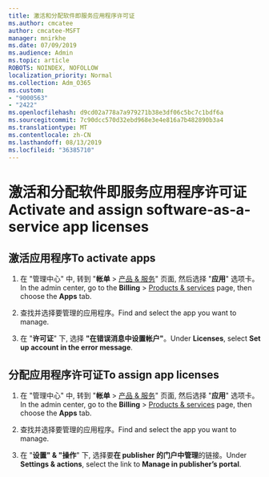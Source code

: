 ```yaml
---
title: 激活和分配软件即服务应用程序许可证
ms.author: cmcatee
author: cmcatee-MSFT
manager: mnirkhe
ms.date: 07/09/2019
ms.audience: Admin
ms.topic: article
ROBOTS: NOINDEX, NOFOLLOW
localization_priority: Normal
ms.collection: Adm_O365
ms.custom:
- "9000563"
- "2422"
ms.openlocfilehash: d9cd02a778a7a979271b38e3df06c5bc7c1bdf6a
ms.sourcegitcommit: 7c90dcc570d32ebd968e3e4e816a7b482890b3a4
ms.translationtype: MT
ms.contentlocale: zh-CN
ms.lasthandoff: 08/13/2019
ms.locfileid: "36385710"
---
```

# <a name="activate-and-assign-software-as-a-service-app-licenses"></a><span data-ttu-id="1f740-102">激活和分配软件即服务应用程序许可证</span><span class="sxs-lookup"><span data-stu-id="1f740-102">Activate and assign software-as-a-service app licenses</span></span> 

## <a name="to-activate-apps"></a><span data-ttu-id="1f740-103">激活应用程序</span><span class="sxs-lookup"><span data-stu-id="1f740-103">To activate apps</span></span>

1. <span data-ttu-id="1f740-104">在 "管理中心" 中, 转到 "**帐单** > [产品 & 服务](https://go.microsoft.com/fwlink/p/?linkid=842054)" 页面, 然后选择 "**应用**" 选项卡。</span><span class="sxs-lookup"><span data-stu-id="1f740-104">In the admin center, go to the **Billing** > [Products & services](https://go.microsoft.com/fwlink/p/?linkid=842054) page, then choose the **Apps** tab.</span></span>

2. <span data-ttu-id="1f740-105">查找并选择要管理的应用程序。</span><span class="sxs-lookup"><span data-stu-id="1f740-105">Find and select the app you want to manage.</span></span>

3. <span data-ttu-id="1f740-106">在 "**许可证**" 下, 选择 **"在错误消息中设置帐户"**。</span><span class="sxs-lookup"><span data-stu-id="1f740-106">Under **Licenses**, select **Set up account in the error message**.</span></span>  

## <a name="to-assign-app-licenses"></a><span data-ttu-id="1f740-107">分配应用程序许可证</span><span class="sxs-lookup"><span data-stu-id="1f740-107">To assign app licenses</span></span>

1. <span data-ttu-id="1f740-108">在 "管理中心" 中, 转到 "**帐单** > [产品 & 服务](https://go.microsoft.com/fwlink/p/?linkid=842054)" 页面, 然后选择 "**应用**" 选项卡。</span><span class="sxs-lookup"><span data-stu-id="1f740-108">In the admin center, go to the **Billing** > [Products & services](https://go.microsoft.com/fwlink/p/?linkid=842054) page, then choose the **Apps** tab.</span></span>

2. <span data-ttu-id="1f740-109">查找并选择要管理的应用程序。</span><span class="sxs-lookup"><span data-stu-id="1f740-109">Find and select the app you want to manage.</span></span>  

3. <span data-ttu-id="1f740-110">在 "**设置" & "操作**" 下, 选择要**在 publisher 的门户中管理**的链接。</span><span class="sxs-lookup"><span data-stu-id="1f740-110">Under **Settings & actions**, select the link to **Manage in publisher’s portal**.</span></span>